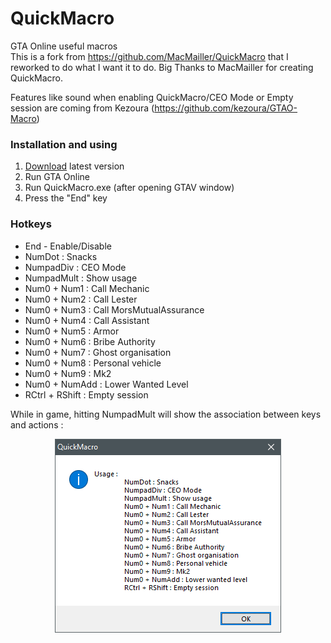 # QuickMacro
GTA Online useful macros  
This is a fork from https://github.com/MacMailler/QuickMacro that I reworked to do what I want it to do. Big Thanks to MacMailler for creating QuickMacro. 

Features like sound when enabling QuickMacro/CEO Mode or Empty session are coming from Kezoura (https://github.com/kezoura/GTAO-Macro)

### Installation and using
1. [Download](https://github.com/Liscum/QuickMacro/raw/master/QuickMacro.exe) latest version
2. Run GTA Online
3. Run QuickMacro.exe (after opening GTAV window)
4. Press the "End" key

### Hotkeys
+ End - Enable/Disable
+ NumDot : Snacks
+ NumpadDiv : CEO Mode
+ NumpadMult : Show usage
+ Num0 + Num1 : Call Mechanic
+ Num0 + Num2 : Call Lester
+ Num0 + Num3 : Call MorsMutualAssurance
+ Num0 + Num4 : Call Assistant
+ Num0 + Num5 : Armor
+ Num0 + Num6 : Bribe Authority
+ Num0 + Num7 : Ghost organisation
+ Num0 + Num8 : Personal vehicle
+ Num0 + Num9 : Mk2
+ Num0 + NumAdd : Lower Wanted Level
+	RCtrl + RShift : Empty session


While in game, hitting NumpadMult will show the association between keys and actions : 


<p align="center">
  <img src="Usage.png" title="Usage">
</p>
